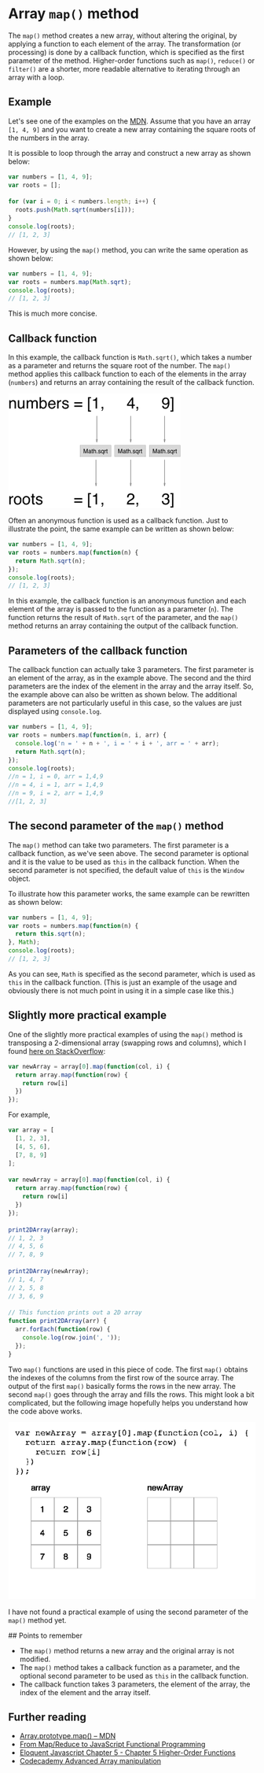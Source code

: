 # Array `map()` method

The `map()` method creates a new array, without altering the original, by applying a function to each element of the array. The transformation (or processing) is done by a callback function, which is specified as the first parameter of the method. Higher-order functions such as `map()`, `reduce()` or `filter()` are a shorter, more readable alternative to iterating through an array with a loop.

## Example

Let's see one of the examples on the [MDN](https://developer.mozilla.org/en-US/docs/Web/JavaScript/Reference/Global_Objects/Array/map). Assume that you have an array `[1, 4, 9]` and you want to create a new array containing the square roots of the numbers in the array.

It is possible to loop through the array and construct a new array as shown below:

```javascript
var numbers = [1, 4, 9];
var roots = [];

for (var i = 0; i < numbers.length; i++) {
  roots.push(Math.sqrt(numbers[i]));
}
console.log(roots);
// [1, 2, 3]
```

However, by using the `map()` method, you can write the same operation as shown below:

```javascript
var numbers = [1, 4, 9];
var roots = numbers.map(Math.sqrt);
console.log(roots);
// [1, 2, 3]
```

This is much more concise.

## Callback function

In this example, the callback function is `Math.sqrt()`, which takes a number as a parameter and returns the square root of the number. The `map()` method applies this callback function to each of the elements in the array (`numbers`) and returns an array containing the result of the callback function.

![map() method](images/Array.map.png)

Often an anonymous function is used as a callback function. Just to illustrate the point, the same example can be written as shown below:

```javascript
var numbers = [1, 4, 9];
var roots = numbers.map(function(n) {
  return Math.sqrt(n);
});
console.log(roots);
// [1, 2, 3]
```

In this example, the callback function is an anonymous function and each element of the array is passed to the function as a parameter (`n`). The function returns the result of `Math.sqrt` of the parameter, and the `map()` method returns an array containing the output of the callback function.

## Parameters of the callback function

The callback function can actually take 3 parameters. The first parameter is an element of the array, as in the example above. The second and the third parameters are the index of the element in the array and the array itself. So, the example above can also be written as shown below. The additional parameters are not particularly useful in this case, so the values are just displayed using `console.log`.

```javascript
var numbers = [1, 4, 9];
var roots = numbers.map(function(n, i, arr) {
  console.log('n = ' + n + ', i = ' + i + ', arr = ' + arr);
  return Math.sqrt(n);
});
console.log(roots);
//n = 1, i = 0, arr = 1,4,9
//n = 4, i = 1, arr = 1,4,9
//n = 9, i = 2, arr = 1,4,9
//[1, 2, 3]
```

## The second parameter of the `map()` method

The `map()` method can take two parameters. The first parameter is a callback function, as we've seen above. The second parameter is optional and it is the value to be used as `this` in the callback function. When the second parameter is not specified, the default value of `this` is the `Window` object.

To illustrate how this parameter works, the same example can be rewritten as shown below:

```javascript
var numbers = [1, 4, 9];
var roots = numbers.map(function(n) {
  return this.sqrt(n);
}, Math);
console.log(roots);
// [1, 2, 3]
```

As you can see, `Math` is specified as the second parameter, which is used as `this` in the callback function. (This is just an example of the usage and obviously there is not much point in using it in a simple case like this.)

## Slightly more practical example

One of the slightly more practical examples of using the `map()` method is transposing a 2-dimensional array (swapping rows and columns), which I found [here on StackOverflow](http://stackoverflow.com/questions/17428587/transposing-a-2d-array-in-javascript):

```javascript
var newArray = array[0].map(function(col, i) {
  return array.map(function(row) {
    return row[i]
  })
});
```

For example,

```javascript
var array = [
  [1, 2, 3],
  [4, 5, 6],
  [7, 8, 9]
];

var newArray = array[0].map(function(col, i) {
  return array.map(function(row) {
    return row[i]
  })
});

print2DArray(array);
// 1, 2, 3
// 4, 5, 6
// 7, 8, 9

print2DArray(newArray);
// 1, 4, 7
// 2, 5, 8
// 3, 6, 9

// This function prints out a 2D array
function print2DArray(arr) {
  arr.forEach(function(row) {
    console.log(row.join(', '));
  });
}
```

Two `map()` functions are used in this piece of code. The first `map()` obtains the indexes of the columns from the first row of the source array. The output of the first `map()` basically forms the rows in the new array. The second `map()` goes through the array and fills the rows. This might look a bit complicated, but the following image hopefully helps you understand how the code above works.

![Transpose 2D Array](images/transpose2dArray.gif)

I have not found a practical example of using the second parameter of the `map()` method yet.

## Points to remember

- The `map()` method returns a new array and the original array is not modified.
- The `map()` method takes a callback function as a parameter, and the optional second parameter to be used as `this` in the callback function.
- The callback function takes 3 parameters, the element of the array, the index of the element and the array itself.

## Further reading

- [Array.prototype.map() – MDN](https://developer.mozilla.org/en-US/docs/Web/JavaScript/Reference/Global_Objects/Array/map)
- [From Map/Reduce to JavaScript Functional Programming](https://hacks.mozilla.org/2015/01/from-mapreduce-to-javascript-functional-programming/)
- [Eloquent Javascript Chapter 5 - Chapter 5 Higher-Order Functions](http://eloquentjavascript.net/05_higher_order.html)
- [Codecademy Advanced Array manipulation](https://www.codecademy.com/courses/javascript-advanced-en-eQcHT/0/1)








